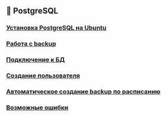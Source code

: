 ## 🐘 PostgreSQL

### [Установка PostgreSQL на Ubuntu](./install.md)
### [Работа с backup](./backup.md)
### [Подключение к БД](./connect.md)
### [Создание пользователя](./reate_user.md)
### [Автоматическое создание backup по расписанию](./cron_backup.md)
### [Возможные ошибки](./emergency.md)
